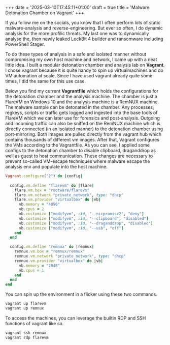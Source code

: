 +++
date = '2025-03-10T17:45:11+01:00'
draft = true
title = 'Malware Detonation Chamber on Vagrant'
+++

If you follow me on the socials, you know that I often perform lots of static malware-analysis and reverse-engineering. But ever so often, I do dynamic analysis for the more profilic threats. My last one was to dynamically analyse the, then newly leaked LockBit 4 builder and ransomware including PowerShell Stager. 

To do these types of analysis in a safe and isolated manner without compromising my own host machine and network, I came up with a neat little idea. I built a modular detonation chamber and analysis lab on **Vagrant**. I chose vagrant because it is quite handy to spin up virtualmachines and do VM automation at scale. Since I have used vagrant already quite some times, I did the same for this use case. 

Below you find my current **Vagrantfile** which holds the configurations for the detonation chamber and the analysis machine. The chamber is just a FlareVM on Windows 10 and the analysis machine is a RemNUX machine. The malware sample can be detonated in the chamber. Any processes, regkeys, scripts or traffic gets logged and ingested into the base tools of FlareVM which we can later use for forensics and post-analysis. Outgoing and incoming traffic can also be sniffed on the RemNUX machine which is directly connected (in an isolated manner) to the detonation chamber using port-mirroring. Both images are pulled directly from the vagrant hub which contains thousands of different vm images. After that, Vagrant configures the VMs according to the Vagrantfile. As you can see, I applied some configs to the detonation chamber to disable clipboard, draganddrop as well as guest to host communication. These changes are necessary to prevent so-called VM-escape techniques where malware escape the analysis env and populate into the host machine.


```ruby
Vagrant.configure("2") do |config|
  
  config.vm.define "flarevm" do |flare|
    flare.vm.box = "rootware/flareVm"
    flare.vm.network "private_network", type: "dhcp"
    flare.vm.provider "virtualbox" do |vb|
      vb.memory = "4096"
      vb.cpus = 2
      vb.customize ["modifyvm", :id, "--nicpromisc2", "deny"]
      vb.customize ["modifyvm", :id, "--clipboard", "disabled"]
      vb.customize ["modifyvm", :id, "--draganddrop", "disabled"]
      vb.customize ["modifyvm", :id, "--usb", "off"]
    end
  end

  config.vm.define "remnux" do |remnux|
    remnux.vm.box = "remnux/remnux"
    remnux.vm.network "private_network", type: "dhcp"
    remnux.vm.provider "virtualbox" do |vb|
      vb.memory = "2048"
      vb.cpus = 1
    end
  end
end
```

You can spin up the environment in a flicker using these two commands.

```bash
vagrant up flarevm
vagrant up remnux
```

To access the machines, you can leverage the builtin RDP and SSH functions of vagrant like so.

```bash
vagrant ssh remnux
vagrant rdp flarevm
```